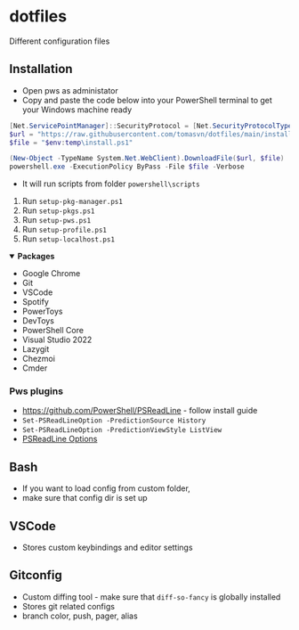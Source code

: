 # dotfiles
Different configuration files

## Installation

- Open pws as administator
- Copy and paste the code below into your PowerShell terminal to get your Windows machine ready
```powershell
[Net.ServicePointManager]::SecurityProtocol = [Net.SecurityProtocolType]::Tls12
$url = "https://raw.githubusercontent.com/tomasvn/dotfiles/main/install.ps1"
$file = "$env:temp\install.ps1"

(New-Object -TypeName System.Net.WebClient).DownloadFile($url, $file)
powershell.exe -ExecutionPolicy ByPass -File $file -Verbose
```
- It will run scripts from folder `powershell\scripts`
1. Run `setup-pkg-manager.ps1`
2. Run `setup-pkgs.ps1`
3. Run `setup-pws.ps1`
4. Run `setup-profile.ps1`
5. Run `setup-localhost.ps1`

<details open>
<summary><strong>Packages</strong></summary>

* Google Chrome
* Git
* VSCode
* Spotify
* PowerToys
* DevToys
* PowerShell Core
* Visual Studio 2022
* Lazygit
* Chezmoi
* Cmder

</details>

### Pws plugins
- https://github.com/PowerShell/PSReadLine - follow install guide
- `Set-PSReadLineOption -PredictionSource History`
- `Set-PSReadLineOption -PredictionViewStyle ListView`
- [PSReadLine Options](https://learn.microsoft.com/en-us/powershell/module/psreadline/get-psreadlineoption?view=powershell-7.4)

## Bash

- If you want to load config from custom folder,
- make sure that config dir is set up

## VSCode

- Stores custom keybindings and editor settings

## Gitconfig

- Custom diffing tool - make sure that `diff-so-fancy` is globally installed
- Stores git related configs
- branch color, push, pager, alias
